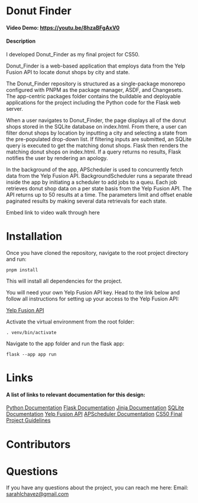 # Donut Finder

#### Video Demo: <https://youtu.be/8hzaBFgAxV0>
#### Description

I developed Donut_Finder as my final project for CS50.

Donut_Finder is a web-based application that employs data from the Yelp Fusion API to locate donut shops by city and state.  

The Donut_Finder repository is structured as a single-package monorepo configured with PNPM as the package manager, ASDF, and Changesets. The app-centric packages folder contains the buildable and deployable applications for the project including the Python code for the Flask web server. 

When a user navigates to Donut_Finder, the page displays all of the donut shops stored in the SQLite database on index.html. From there, a user can filter donut shops by location by inputting a city and selecting a state from the pre-populated drop-down list. If filtering inputs are submitted, an SQLite query is executed to get the matching donut shops. Flask then renders the matching donut shops on index.html. If a query returns no results, Flask notifies the user by rendering an apology. 

In the background of the app, APScheduler is used to concurrently fetch data from the Yelp Fusion API. BackgroundScheduler runs a separate thread inside the app by initiating a scheduler to add jobs to a queu. Each job retrieves donut shop data on a per state basis from the Yelp Fusion API. The API returns up to 50 results at a time. The parameters limit and offset enable paginated results by making several data retrievals for each state.

Embed link to video walk through here

# Installation

Once you have cloned the repository, navigate to the root project directory and run: 

`pnpm install`

This will install all dependencies for the project.

You will need your own Yelp Fusion API key. Head to the link below and follow all instructions for setting up your access to the Yelp Fusion API:

[Yelp Fusion API](https://docs.developer.yelp.com/docs/fusion-intro)

Activate the virtual environment from the root folder:

`. venv/bin/activate`

Navigate to the app folder and run the flask app:

`flask --app app run`

# Links

#### A list of links to relevant documentation for this design:

[Python Documentation](https://docs.python.org/3/)
[Flask Documentation](https://flask.palletsprojects.com/en/2.2.x/)
[Jinja Documentation](https://jinja.palletsprojects.com/en/3.1.x/)
[SQLite Documentation](https://www.sqlite.org/docs.html)
[Yelp Fusion API](https://docs.developer.yelp.com/docs/fusion-intro)
[APScheduler Documentation](https://apscheduler.readthedocs.io/en/latest/modules/schedulers/background.html)
[CS50 Final Project Guidelines](https://cs50.harvard.edu/x/2022/project/)

# Contributors


# Questions

If you have any questions about the project, you can reach me here:
Email: sarahlchavez@gmail.com


